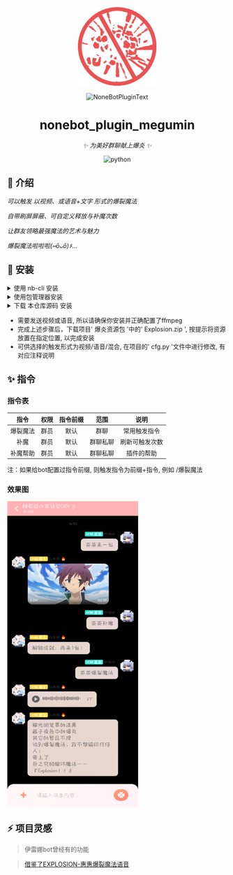 <div align="center">
  <a href="https://v2.nonebot.dev/store"><img src="https://github.com/youlanan/nonebot_plugin_megumin/blob/main/img/nbp_logo.png" width="180" height="180" alt="NoneBotPluginLogo"></a>
  <br>
  <p><img src="https://github.com/A-kirami/nonebot-plugin-template/blob/resources/NoneBotPlugin.svg" width="240" alt="NoneBotPluginText"></p>
</div>

<div align="center">

# nonebot_plugin_megumin

_✨ 为美好群聊献上爆炎 ✨_


<img src="https://img.shields.io/badge/python-3.8+-blue.svg" alt="python">

</div>


## 🌱 介绍

_可以触发 以视频、或语音+文字 形式的爆裂魔法_

_自带刷屏屏蔽、可自定义释放与补魔次数_

_让群友领略最强魔法的艺术与魅力_

_爆裂魔法啦啦啦(⑅ōᴗō)۶..._

## 🔧 安装

<details>
<summary>使用 nb-cli 安装</summary>
在 nonebot2 项目的根目录下打开命令行, 输入以下指令即可安装

    nb plugin install nonebot_plugin_megumin

</details>

<details>
<summary>使用包管理器安装</summary>
在 nonebot2 项目的插件目录下, 打开命令行, 根据你使用的包管理器, 输入相应的安装命令

<details>
<summary>pip</summary>

    pip install nonebot_plugin_megumin
</details>

打开 nonebot2 项目根目录下的 `pyproject.toml` 文件, 在 `[tool.nonebot]` 部分追加写入

    plugins = ["nonebot_plugin_megumin"]

</details>

<details>
<summary>下载 本仓库源码 安装</summary>

    下载后将 nonebot_plugin_megumin 丢进nb目录下的src/plugin目录下, 确保正确配置nb可以载入该目录内的插件

</details>

- 需要发送视频或语音, 所以请确保你安装并正确配置了ffmpeg
- 完成上述步骤后，下载项目' 爆炎资源包 '中的' Explosion.zip ', 按提示将资源放置在指定位置, 以完成安装
- 可供选择的触发形式为视频/语音/混合, 在项目的' cfg.py '文件中进行修改, 有对应注释说明

## ✨ 指令
### 指令表
| 指令 | 权限 | 指令前缀 | 范围 | 说明 |
|:-----:|:----:|:----:|:----:|:----:|
| 爆裂魔法 | 群员 | 默认 | 群聊 | 常用触发指令 |
| 补魔 | 群员 | 默认 | 群聊私聊 | 刷新可触发次数 |
| 补魔帮助 | 群员 | 默认 | 群聊私聊 | 插件的帮助 |

注：如果给bot配置过指令前缀, 则触发指令为前缀+指令, 例如 /爆裂魔法
### 效果图
<img src="https://github.com/youlanan/nonebot_plugin_megumin/blob/main/img/help.png" width="300" height="700" alt="效果图">

## ⚡ 项目灵感
>伊雷娜bot曾经有的功能

>[借鉴了EXPLOSION-惠惠爆裂魔法语音](https://github.com/pcrbot/Explosion)
